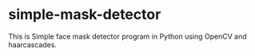 # simple-mask-detector
This is Simple face mask detector program in Python using OpenCV and haarcascades. 
